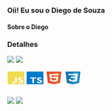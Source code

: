 ### Oii! Eu sou o Diego de Souza
 
#### Sobre o Diego

### Detalhes

<div>
<img width="300em" src="https://github-readme-stats.vercel.app/api?username=Desbimo&show_icons=true&count_private=true&theme=tokyonight"/> <img width= "330em" src= "https://github-readme-stats.vercel.app/api/top-langs/?username=Desbimo&layout=compact"/>
</div>
   
<div style="display: inline_block"><br>
  <img align="center" alt="Desbimo-Js" height="30" width="40" src="https://raw.githubusercontent.com/devicons/devicon/master/icons/javascript/javascript-plain.svg">
  <img align="center" alt="Desbimo-Ts" height="30" width="40" src="https://raw.githubusercontent.com/devicons/devicon/master/icons/typescript/typescript-plain.svg">
  <img align="center" alt="Desbimo-HTML" height="30" width="40" src="https://raw.githubusercontent.com/devicons/devicon/master/icons/html5/html5-original.svg">
  <img align="center" alt="Desbimo-CSS" height="30" width="40" src="https://raw.githubusercontent.com/devicons/devicon/master/icons/css3/css3-original.svg">
</div>

##

<div>
  <a href = "diegodecstraid@gmail.com"><img src="https://img.shields.io/badge/-Gmail-%23333?style=for-the-badge&logo=gmail&logoColor=red" target="_blank"></a>
  <a href="https://www.linkedin.com/in/diego-souza-dev/" target="_blank"><img src="https://img.shields.io/badge/-LinkedIn-%230077B5?style=for-the-badge&logo=linkedin&logoColor=white" target="_blank"></a> 
</div>
